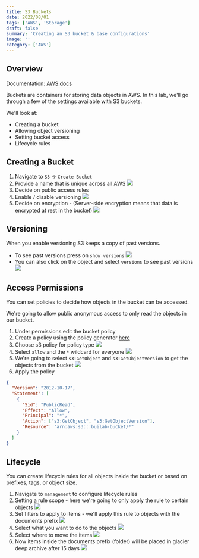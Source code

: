 ```yaml
---
title: S3 Buckets
date: 2022/08/01
tags: ['AWS', 'Storage']
draft: false
summary: 'Creating an S3 bucket & base configurations'
image: ''
category: ['AWS']
---
```


## Overview

Documentation: [AWS docs](https://docs.aws.amazon.com/AmazonS3/latest/userguide/UsingBucket.html)

Buckets are containers for storing data objects in AWS. In this lab, we'll go through a few of the settings available with S3 buckets.

We'll look at:

- Creating a bucket
- Allowing object versioning
- Setting bucket access
- Lifecycle rules

## Creating a Bucket

1. Navigate to `S3` -> `Create Bucket`
2. Provide a name that is unique across all AWS
   ![](https://bui.blob.core.windows.net/labs/Lab_2022_08_01_13_02.webp)
3. Decide on public access rules
4. Enable / disable versioning
   ![](https://bui.blob.core.windows.net/labs/Lab_2022_08_01_18_05.webp)
5. Decide on encryption - (Server-side encryption means that data is encrypted at rest in the bucket)
   ![](https://bui.blob.core.windows.net/labs/Lab_2022_08_01_18_39.webp)

## Versioning

When you enable versioning S3 keeps a copy of past versions.

- To see past versions press on `show versions`
  ![](https://bui.blob.core.windows.net/labs/Lab_2022_08_01_53_38.webp)
- You can also click on the object and select `versions` to see past versions
  ![](https://bui.blob.core.windows.net/labs/Lab_2022_08_01_54_42.webp)

## Access Permissions

You can set policies to decide how objects in the bucket can be accessed.

We're going to allow public anonymous access to only read the objects in our bucket.

1. Under permissions edit the bucket policy
2. Create a policy using the policy generator [here](https://awspolicygen.s3.amazonaws.com/policygen.html)
3. Choose s3 policy for policy type
   ![](https://bui.blob.core.windows.net/labs/Lab_2022_08_01_21_47.webp)
4. Select `allow` and the `*` wildcard for everyone
   ![](https://bui.blob.core.windows.net/labs/Lab_2022_08_01_22_09.webp)
5. We're going to select `s3:GetObject` and `s3:GetObjectVersion` to get the objects from the bucket
   ![](https://bui.blob.core.windows.net/labs/Lab_2022_08_01_20_47.webp)
6. Apply the policy

```json
{
  "Version": "2012-10-17",
  "Statement": [
    {
      "Sid": "PublicRead",
      "Effect": "Allow",
      "Principal": "*",
      "Action": ["s3:GetObject", "s3:GetObjectVersion"],
      "Resource": "arn:aws:s3:::builab-bucket/*"
    }
  ]
}
```

## Lifecycle

You can create lifecycle rules for all objects inside the bucket or based on prefixes, tags, or object size.

1. Navigate to `management` to configure lifecycle rules
1. Setting a rule scope - here we're going to only apply the rule to certain objects
   ![](https://bui.blob.core.windows.net/labs/Lab_2022_08_01_58_12.webp)
1. Set filters to apply to items - we'll apply this rule to objects with the documents prefix
   ![](https://bui.blob.core.windows.net/labs/Lab_2022_08_01_00_46.webp)
1. Select what you want to do to the objects
   ![](https://bui.blob.core.windows.net/labs/Lab_2022_08_01_01_39.webp)
1. Select where to move the items
   ![](https://bui.blob.core.windows.net/labs/Lab_2022_08_01_02_34.webp)
1. Now items inside the documents prefix (folder) will be placed in glacier deep archive after 15 days
   ![](https://bui.blob.core.windows.net/labs/Lab_2022_08_01_03_49.webp)
